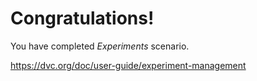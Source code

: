 # Congratulations!

You have completed _Experiments_ scenario. 

https://dvc.org/doc/user-guide/experiment-management
